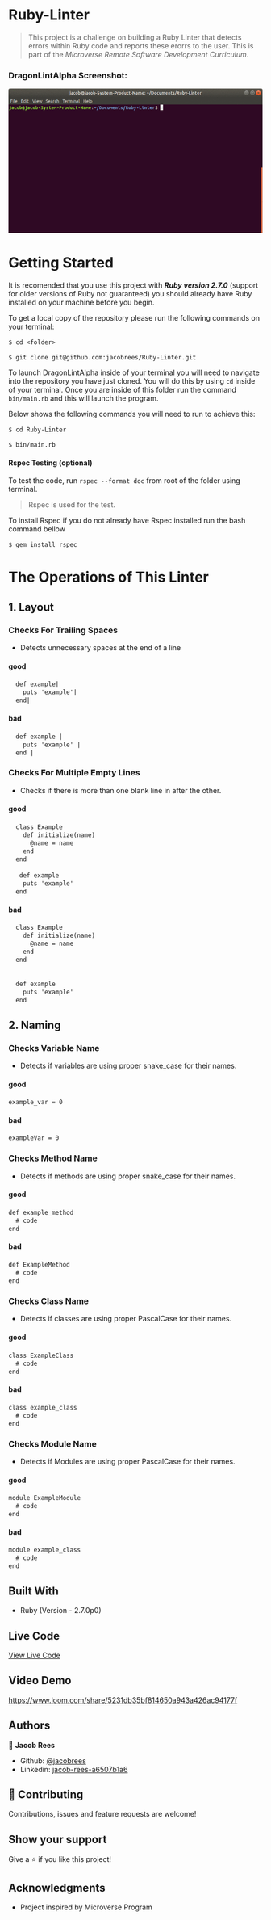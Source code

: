 # Ruby-Linter

> This project is a challenge on building a Ruby Linter that detects errors within Ruby code and reports these erorrs to the user. This is part of the _Microverse Remote Software Development Curriculum_.

### DragonLintAlpha Screenshot:

![](screenshot/screenshot.gif)

# Getting Started
It is recomended that you use this project with ***Ruby version 2.7.0*** (support for older versions of Ruby not guaranteed) you should already have Ruby installed on your machine before you begin.

To get a local copy of the repository please run the following commands on your terminal:

```
$ cd <folder>
```

```
$ git clone git@github.com:jacobrees/Ruby-Linter.git
```

To launch DragonLintAlpha inside of your terminal you will need to navigate into the repository you have just cloned. You will do this by using `cd` inside of your terminal. Once you are inside of this folder run the command `bin/main.rb` and this will launch the program. 

Below shows the following commands you will need to run to achieve this:

```
$ cd Ruby-Linter
```

```
$ bin/main.rb
```

#### Rspec Testing (optional)

To test the code, run `rspec --format doc` from root of the folder using terminal.
> Rspec is used for the test.

To install Rspec if you do not already have Rspec installed run the bash command bellow
~~~bash
$ gem install rspec
~~~

# The Operations of This Linter

## 1. Layout

### Checks For Trailing Spaces

- Detects unnecessary spaces at the end of a line

#### good

```
  def example|
    puts 'example'|
  end|
```

#### bad

```
  def example |
    puts 'example' |
  end |
```


### Checks For Multiple Empty Lines

- Checks if there is more than one blank line in after the other.

#### good

```
  class Example
    def initialize(name)
      @name = name
    end
  end

   def example
    puts 'example'
  end
```

#### bad

```
  class Example
    def initialize(name)
      @name = name
    end
  end


  def example
    puts 'example'
  end
```

## 2. Naming

### Checks Variable Name

- Detects if variables are using proper snake_case for their names.

#### good

```
example_var = 0
```

#### bad

```
exampleVar = 0
```

### Checks Method Name

- Detects if methods are using proper snake_case for their names.

#### good

```
def example_method
  # code
end
```

#### bad

```
def ExampleMethod
  # code
end
```

### Checks Class Name

- Detects if classes are using proper PascalCase for their names.

#### good

```
class ExampleClass
  # code
end
```

#### bad

```
class example_class
  # code
end
```


### Checks Module Name

- Detects if Modules are using proper PascalCase for their names.

#### good

```
module ExampleModule
  # code
end
```

#### bad

```
module example_class
  # code
end
```

## Built With

- Ruby (Version - 2.7.0p0)

## Live Code

[View Live Code](https://repl.it/@jacobrees24/Ruby-Linter#README.md)

## Video Demo

https://www.loom.com/share/5231db35bf814650a943a426ac94177f

## Authors

👤 **Jacob Rees**

- Github: [@jacobrees](https://github.com/jacobrees)
- Linkedin: [jacob-rees-a6507b1a6](https://www.linkedin.com/in/jacob-rees-a6507b1a6/)

## 🤝 Contributing

Contributions, issues and feature requests are welcome!

## Show your support

Give a ⭐️ if you like this project!

## Acknowledgments

- Project inspired by Microverse Program
